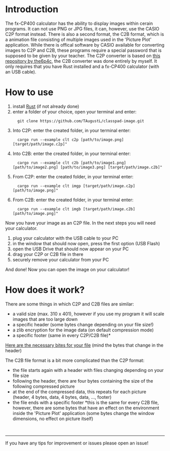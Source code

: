 <h1>Introduction</h1>
<div>
  The fx-CP400 calculator has the ability to display images within cerain programs. It can not use PNG or JPG files, it can, however, use the CASIO C2P format instead.
  There is also a second format, the C2B format, which is a animation file consisting of multiple images used in the 'Picture Plot' application.
  While there is offical software by CASIO available for converting images to C2P and C2B, these programs require a special password that is supposed to be given by your teacher.
  The C2P converter is based on <a href="https://github.com/the6p4c/Kalkimg">this repository by the6p4c</a>, the C2B converter was done entirely by myself. It only requires that you have Rust installed and a fx-CP400 calculator (with an USB cable).
</div>

<h1>How to use</h1>
<div>
  <ol>
    <li>
      install <a href="https://www.rust-lang.org/tools/install">Rust</a> (if not already done)
    </li>
    <li>
      enter a folder of your choice, open your terminal and enter: 
      
      git clone https://github.com/TAugustL/classpad-image.git
      
  </li>
    <li>
      <p>Into C2P: enter the created folder, in your terminal enter:</p>
      
      cargo run --example clt c2p [path/to/image.png] [target/path/image.c2p]"
      
  </li>
  <li>
      <p>Into C2B: enter the created folder, in your terminal enter:</p>
      
      cargo run --example clt c2b [path/to/image1.png] [path/to/image2.png] [path/to/image3.png] [target/path/image.c2b]"
      
  </li>
  <li>
      <p>From C2P: enter the created folder, in your terminal enter:</p>
      
      cargo run --example clt imgp [target/path/image.c2p] [path/to/image.png]"
      
  </li>
  <li>
      <p>From C2B: enter the created folder, in your terminal enter:</p>
      
      cargo run --example clt imgb [target/path/image.c2b] [path/to/image.png]"
      
  </li>
  </ol>
  
  <p>Now you have your image as an C2P file. In the next steps you will need your calculator.</p>
  
  <ol>
    <li>
      plug your calculator with the USB cable to your PC
    </li>
    <li>
      in the window that should now open, press the first option (USB Flash)
    </li>
    <li>
      open the USB Drive that should now appear on your PC
    </li>
    <li>
      drag your C2P or C2B file in there
    </li>
    <li>
      securely remove your calculator from your PC
    </li>
  </ol>

  <p>And done! Now you can open the image on your calculator!</p>
  
</div>

<h1>How does it work?</h1>
<div>
  There are some things in which C2P and C2B files are similar:
  <ul>
    <li>
      a valid size (max. 310 x 401), however if you use my program it will scale images that are too large down
    </li>
    <li>
      a specific header (some bytes change depending on your file size!)
    </li>
    <li>
      a zlib encryption for the image data (on default compression mode)
    </li>
    <li>
      a specific footer (same in every C2P/C2B file)*
    </li>
  </ul>
  <a href="https://cdn.ti-planet.org/downloads2/1406770160/Classpad.c2pimagefileformat.pdf">Here are the necessary bites for your file</a> (mind the bytes that change in the header)
  
  The C2B file format is a bit more complicated than the C2P format:
  <ul>
    <li>
      the file starts again with a header with files changing depending on your file size
    </li>
    <li>
      following the header, there are four bytes containing the size of the following compressed picture
    </li>
    <li>
      at the end of the compressed data, this repeats for each picture (header, 4 bytes, data, 4 bytes, data, ..., footer)
    </li>
    <li>
      the file ends with a specific footer
      *this is the same for every C2B file, however, there are some bytes that have an effect on the environment inside the 'Picture Plot' application (some bytes change the window dimensions, no effect on picture itself)
    </li>
  </ul>
</div>

<br>
<hr>
<p>If you have any tips for improvement or issues please open an issue!</p>
